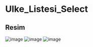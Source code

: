 # Ulke_Listesi_Select

## Resim

![image](https://user-images.githubusercontent.com/63351166/214959202-b132615c-cdba-4a73-9e4a-4c3e619398d4.png)
![image](https://user-images.githubusercontent.com/63351166/214959230-a1acb827-af19-49f5-bf25-1490928952c9.png)
![image](https://user-images.githubusercontent.com/63351166/214959262-a7b6f916-b1dd-4a7b-985d-35901ac76eb8.png)
